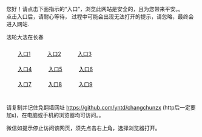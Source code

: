 您好！请点击下面指示的“入口”，浏览此网站是安全的，且为您带来平安。。 <br/>
点击入口后，请耐心等待， 过程中可能会出现无法打开的提示，请忽略，最终会进入网站. </br>

法轮大法在长春<br/>
<div style="padding:10px"><a style="margin:20px" target="_blank" href="https://d1wf4muwjvj5od.cloudfront.net/2Qpsp?dqwjgi" id="ccLink1" rel="nofollow">入口1</a> <a target="_blank" style="margin:20px" href="https://d16m8jhmz8dgh9.cloudfront.net/2Qpsp?phuvm" id="ccLink2" rel="nofollow">入口2</a> <a style="margin:20px" target="_blank" href="https://d2raco3zk9a6y7.cloudfront.net/2Qpsp?mzvzzhn" id="ccLink3" rel="nofollow">入口3</a></div>

<div style="padding:10px" ><a style="margin:20px" target="_blank" href="https://d1wf4muwjvj5od.cloudfront.net/2Qpsp?dqwjgi" id="ccLink4" rel="nofollow">入口4</a> <a style="margin:20px" href="https://d16m8jhmz8dgh9.cloudfront.net/2Qpsp?phuvm" target="_blank" id="ccLink5" rel="nofollow">入口5</a> <a style="margin:20px" href="https://d2raco3zk9a6y7.cloudfront.net/2Qpsp?mzvzzhn" target="_blank" id="ccLink6" rel="nofollow">入口6</a></div>

<div style="padding:10px"><a style="margin:20px" target="_blank" href="https://d1wf4muwjvj5od.cloudfront.net/2Qpsp?dqwjgi" id="ccLink7" rel="nofollow">入口7</a> <a style="margin:20px" href="https://d16m8jhmz8dgh9.cloudfront.net/2Qpsp?phuvm" target="_blank" id="ccLink8" rel="nofollow">入口8</a> <a style="margin:20px" target="_blank" href="https://d2raco3zk9a6y7.cloudfront.net/2Qpsp?mzvzzhn" id="ccLink9" rel="nofollow">入口9</a></div>

<br/>



请复制并记住免翻墙网址 https://github.com/yntd/changchunzx (http后一定要加s)，在电脑或手机的浏览器均可访问。。<br/>

微信如提示停止访问该网页，须先点击右上角，选择浏览器打开。
